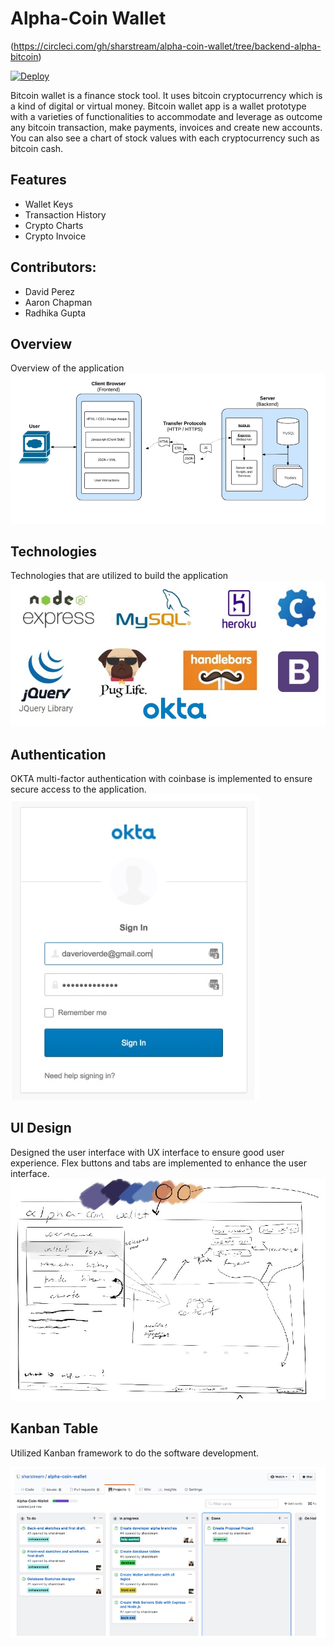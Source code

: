 # Alpha-Coin Wallet

(https://circleci.com/gh/sharstream/alpha-coin-wallet/tree/backend-alpha-bitcoin)

[![Deploy](https://www.herokucdn.com/deploy/button.svg)](https://heroku.com/deploy)

Bitcoin wallet is a finance stock tool. It uses bitcoin cryptocurrency which is a kind of digital or virtual money. Bitcoin wallet app is a wallet prototype with a varieties of functionalities to accommodate and leverage as outcome any bitcoin transaction, make payments, invoices and create new accounts. You can also see a chart of stock values with each cryptocurrency such as bitcoin cash.

## Features
   - Wallet Keys
   - Transaction History
   - Crypto Charts
   - Crypto Invoice

## Contributors:
  - David Perez 
  - Aaron Chapman 
  - Radhika Gupta 

## Overview
Overview of the application
![Overview](https://github.com/radhikabgupta/ReadMeInfoProj2/blob/master/assets/Overview.jpg)

## Technologies
Technologies that are utilized to build the application
![Overview](https://github.com/radhikabgupta/ReadMeInfoProj2/blob/master/assets/technologies.jpg)

## Authentication
OKTA multi-factor authentication with coinbase is implemented to ensure secure access to the application.
![Overview](https://github.com/radhikabgupta/ReadMeInfoProj2/blob/master/assets/login.jpg)

## UI Design
Designed the user interface with UX interface to ensure good user experience. Flex buttons and tabs are implemented to enhance the user interface.
![Overview](https://github.com/radhikabgupta/ReadMeInfoProj2/blob/master/assets/uiDesign.jpg)

## Kanban Table
Utilized Kanban framework to do the software development. 

![Overview](https://github.com/radhikabgupta/ReadMeInfoProj2/blob/master/assets/kanbanTable.jpg)
